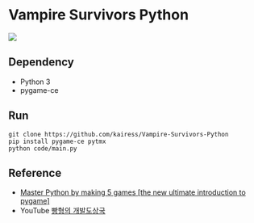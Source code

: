 # Vampire Survivors Python

![](result.gif)

## Dependency

- Python 3
- pygame-ce

## Run

```
git clone https://github.com/kairess/Vampire-Survivors-Python
pip install pygame-ce pytmx
python code/main.py
```

## Reference

- [Master Python by making 5 games [the new ultimate introduction to pygame]](https://youtu.be/8OMghdHP-zs?si=NSb5FGXmBx79rfM1)
- YouTube [빵형의 개발도상국](https://www.youtube.com/@bbanghyong)

